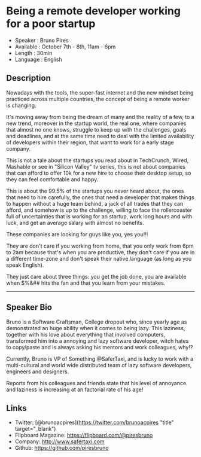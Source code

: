 
Being a remote developer working for a poor startup
========================

* Speaker   : Bruno Pires
* Available : October 7th - 8th, 11am - 6pm
* Length    : 30min
* Language  : English



Description
-----------

Nowadays with the tools, the super-fast internet and the new mindset being practiced across multiple countries, the concept of being a remote worker is changing.

It's moving away from being the dream of many and the reality of a few, to a new trend, moreover in the startup world, the real one, where companies that almost no one knows, struggle to keep up with the challenges, goals  and deadlines, and at the same time need to deal with the limited availability of developers within their region, that want to work for a early stage company.

This is not a tale about the startups you read about in TechCrunch, Wired, Mashable or see in "Silicon Valley" tv series, this is not about companies that can afford to offer 10k for a new hire to choose their desktop setup, so they can feel comfortable and happy.

 This is about the 99.5% of the startups you never heard about, the ones that need to hire carefully, the ones that need a developer that makes things to happen without a huge team behind, a jack of all trades that they can afford, and somehow is up to the challenge, willing to face the rollercoaster full of uncertainties that is working for an startup, work long hours and with luck, and get an average salary with almost no benefits.

These companies are looking for guys like you, yes you!!! 

They are don't care if you working from home, that you only work from 6pm to 2am because that's when you are productive, they don't care if you are in a different time-zone and don't speak their native language (as long as you speak English). 

They just care about three things: you get the job done, you are available when $%&## hits the fan and that you learn from your mistakes.

---------------


Speaker Bio
-----------

Bruno is a Software Craftsman, College dropout who, since yearly age as demonstrated an huge ability when it comes to being lazy. This laziness, together with his love about everything that involved computers, transformed him into a annoying and lazy software developer, witch hates to copy/paste and is always asking his mentors and work colleagues, why!?

Currently, Bruno is VP of Something @SaferTaxi, and is lucky to work with a multi-cultural and world wide distributed team of lazy software developers, engineers and designers. 

Reports from his colleagues and friends state that his level of annoyance and laziness is increasing at an factorial rate of his age!


Links
-----

* Twitter: [@brunoacpires](https://twitter.com/brunoacpires "title" target="_blank")
* Flipboard Magazine: https://flipboard.com/@piresbruno
* Company: http://www.safertaxi.com
* Github: https://github.com/piresbruno